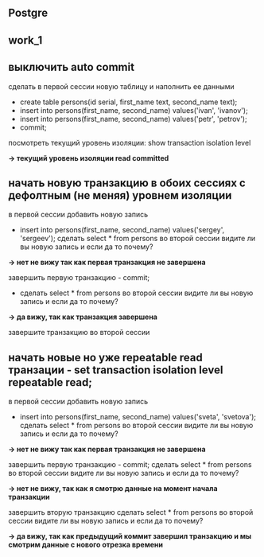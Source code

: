 ## Postgre
## work_1
## выключить auto commit
сделать в первой сессии новую таблицу и наполнить ее данными 
 * create table persons(id serial, first_name text, second_name text); 
 * insert into persons(first_name, second_name) values('ivan', 'ivanov'); 
 * insert into persons(first_name, second_name) values('petr', 'petrov'); 
 * commit;

посмотреть текущий уровень изоляции: show transaction isolation level

**-> текущий уровень изоляции read committed**

## начать новую транзакцию в обоих сессиях с дефолтным (не меняя) уровнем изоляции
в первой сессии добавить новую запись 
 * insert into persons(first_name, second_name) values('sergey', 'sergeev');
сделать select * from persons во второй сессии
видите ли вы новую запись и если да то почему?

**-> нет не вижу так как первая транзакция не завершена**

завершить первую транзакцию - commit;
 * сделать select * from persons во второй сессии
видите ли вы новую запись и если да то почему?

**-> да вижу, так как транзакция завершена**

завершите транзакцию во второй сессии

## начать новые но уже repeatable read транзации - set transaction isolation level repeatable read;
в первой сессии добавить новую запись 
 * insert into persons(first_name, second_name) values('sveta', 'svetova');
сделать select * from persons во второй сессии
видите ли вы новую запись и если да то почему?

**-> нет не вижу так как первая транзакция не завершена**

завершить первую транзакцию - commit;
сделать select * from persons во второй сессии
видите ли вы новую запись и если да то почему?

**-> нет не вижу, так как я смотрю данные на момент начала транзакции**

завершить вторую транзакцию
сделать select * from persons во второй сессии
видите ли вы новую запись и если да то почему?

**-> да вижу, так как предыдущий коммит завершил транзакцию и мы смотрим данные с нового отрезка времени**
